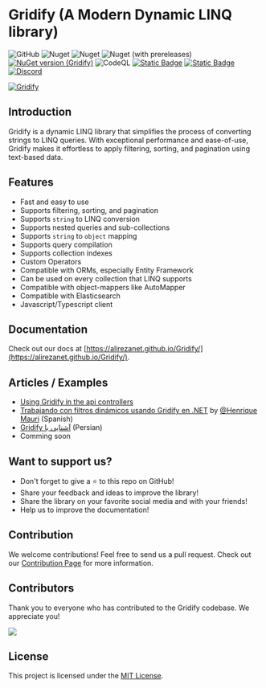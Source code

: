 # Gridify (A Modern Dynamic LINQ library)

![GitHub](https://img.shields.io/github/license/alirezanet/gridify)
![Nuget](https://img.shields.io/nuget/dt/gridify?color=%239100ff)
![Nuget](https://img.shields.io/nuget/v/gridify?label=stable)
![Nuget (with prereleases)](https://img.shields.io/nuget/vpre/gridify?label=latest)
[![NuGet version (Gridify)](https://img.shields.io/nuget/v/Gridify.svg?style=flat-square)](https://www.nuget.org/packages/Gridify/)
![CodeQL](https://github.com/alirezanet/Gridify/actions/workflows/codeql.yml/badge.svg)
[![Static Badge](https://img.shields.io/badge/fuget-f88445?logo=readme&logoColor=white)](https://www.fuget.org/packages/Gridify)
[![Static Badge](https://img.shields.io/badge/Documentation-42bc00?logo=readme&logoColor=white)](https://alirezanet.github.io/Gridify/)
[![Discord](https://img.shields.io/badge/Discord-Join%20our%20server-blue?style=flat-square&logo=discord)](https://discord.gg/jaSXnDMv)




[![Gridify](https://raw.githubusercontent.com/alirezanet/Gridify/master/docs/.vuepress/public/gridify-readme-logo.svg)](https://alirezanet.github.io/Gridify/)

## Introduction

Gridify is a dynamic LINQ library that simplifies the process of converting strings to LINQ queries. With exceptional performance and ease-of-use, Gridify makes it effortless to apply filtering, sorting, and pagination using text-based data.

## Features

- Fast and easy to use
- Supports filtering, sorting, and pagination
- Supports `string` to LINQ conversion
- Supports nested queries and sub-collections
- Supports `string` to `object` mapping
- Supports query compilation
- Supports collection indexes
- Custom Operators
- Compatible with ORMs, especially Entity Framework
- Can be used on every collection that LINQ supports
- Compatible with object-mappers like AutoMapper
- Compatible with Elasticsearch
- Javascript/Typescript client

## Documentation

Check out our docs at [https://alirezanet.github.io/Gridify/](https://alirezanet.github.io/Gridify/).

## Articles / Examples
- [Using Gridify in the api controllers](https://alirezanet.github.io/Gridify/example/api-controller.html#using-gridify-in-api-controllers)
- [Trabajando con filtros dinámicos usando Gridify en .NET](https://henriquemauri.net/trabalhando-com-filtros-dinamicos-utilizando-o-gridify-no-net/) by [@Henrique Mauri](https://github.com/hgmauri) (Spanish)
- [<span dir="rtl" align="right">آشنایی با Gridify</span>](https://www.dntips.ir/post/3345/%d8%a2%d8%b4%d9%86%d8%a7%db%8c%db%8c-%d8%a8%d8%a7-gridify) (Persian)
- Comming soon

## Want to support us?

- Don't forget to give a ⭐ to this repo on GitHub!
- Share your feedback and ideas to improve the library!
- Share the library on your favorite social media and with your friends!
- Help us to improve the documentation!

## Contribution

We welcome contributions! Feel free to send us a pull request. Check out our [Contribution Page](https://alirezanet.github.io/Gridify/contribution) for more information.

## Contributors

Thank you to everyone who has contributed to the Gridify codebase. We appreciate you!

<a href="https://github.com/alirezanet/gridify/graphs/contributors">
  <img src="https://contrib.rocks/image?repo=alirezanet/gridify" />
</a>

## License

This project is licensed under the [MIT License](https://github.com/alirezanet/gridify/blob/master/LICENSE).
